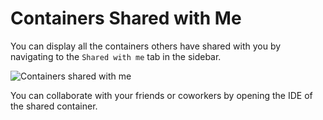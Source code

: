 # Containers Shared with Me

You can display all the containers others have shared with you by navigating to the <code>Shared with me</code> tab in the sidebar.

<p><img src="/images/dashboard/shares/1.png" alt="Containers shared with me" class="width-90"/></p>

You can collaborate with your friends or coworkers by opening the IDE of the shared container.

